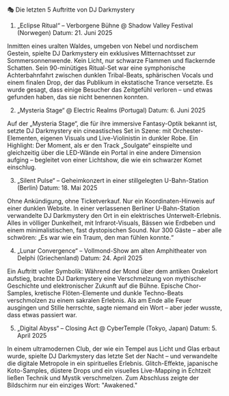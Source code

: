🎭 Die letzten 5 Auftritte von DJ Darkmystery
1. „Eclipse Ritual“ – Verborgene Bühne @ Shadow Valley Festival (Norwegen)
Datum: 21. Juni 2025

Inmitten eines uralten Waldes, umgeben von Nebel und nordischem Gestein, spielte DJ Darkmystery ein exklusives Mitternachtsset zur Sommersonnenwende. Kein Licht, nur schwarze Flammen und flackernde Schatten. Sein 90-minütiges Ritual-Set war eine symphonische Achterbahnfahrt zwischen dunklen Tribal-Beats, sphärischen Vocals und einem finalen Drop, der das Publikum in ekstatische Trance versetzte. Es wurde gesagt, dass einige Besucher das Zeitgefühl verloren – und etwas gefunden haben, das sie nicht benennen konnten.

2. „Mysteria Stage“ @ Electric Realms (Portugal)
Datum: 6. Juni 2025

Auf der „Mysteria Stage“, die für ihre immersive Fantasy-Optik bekannt ist, setzte DJ Darkmystery ein cineastisches Set in Szene: mit Orchester-Elementen, eigenen Visuals und Live-Violinistin in dunkler Robe. Ein Highlight: Der Moment, als er den Track „Soulgate“ einspielte und gleichzeitig über die LED-Wände ein Portal in eine andere Dimension aufging – begleitet von einer Lichtshow, die wie ein schwarzer Komet einschlug.

3. „Silent Pulse“ – Geheimkonzert in einer stillgelegten U-Bahn-Station (Berlin)
Datum: 18. Mai 2025

Ohne Ankündigung, ohne Ticketverkauf. Nur ein Koordinaten-Hinweis auf einer dunklen Website. In einer verlassenen Berliner U-Bahn-Station verwandelte DJ Darkmystery den Ort in ein elektrisches Unterwelt-Erlebnis. Alles in völliger Dunkelheit, mit Infrarot-Visuals, Bässen wie Erdbeben und einem minimalistischen, fast dystopischen Sound. Nur 300 Gäste – aber alle schwören: „Es war wie ein Traum, den man fühlen konnte.“

4. „Lunar Convergence“ – Vollmond-Show am alten Amphitheater von Delphi (Griechenland)
Datum: 24. April 2025

Ein Auftritt voller Symbolik: Während der Mond über dem antiken Orakelort aufstieg, brachte DJ Darkmystery eine Verschmelzung von mythischer Geschichte und elektronischer Zukunft auf die Bühne. Epische Chor-Samples, kretische Flöten-Elemente und dunkle Techno-Beats verschmolzen zu einem sakralen Erlebnis. Als am Ende alle Feuer ausgingen und Stille herrschte, sagte niemand ein Wort – aber jeder wusste, dass etwas passiert war.

5. „Digital Abyss“ – Closing Act @ CyberTemple (Tokyo, Japan)
Datum: 5. April 2025

In einem ultramodernen Club, der wie ein Tempel aus Licht und Glas erbaut wurde, spielte DJ Darkmystery das letzte Set der Nacht – und verwandelte die digitale Metropole in ein spirituelles Erlebnis. Glitch-Effekte, japanische Koto-Samples, düstere Drops und ein visuelles Live-Mapping in Echtzeit ließen Technik und Mystik verschmelzen. Zum Abschluss zeigte der Bildschirm nur ein einziges Wort: "Awakened."
